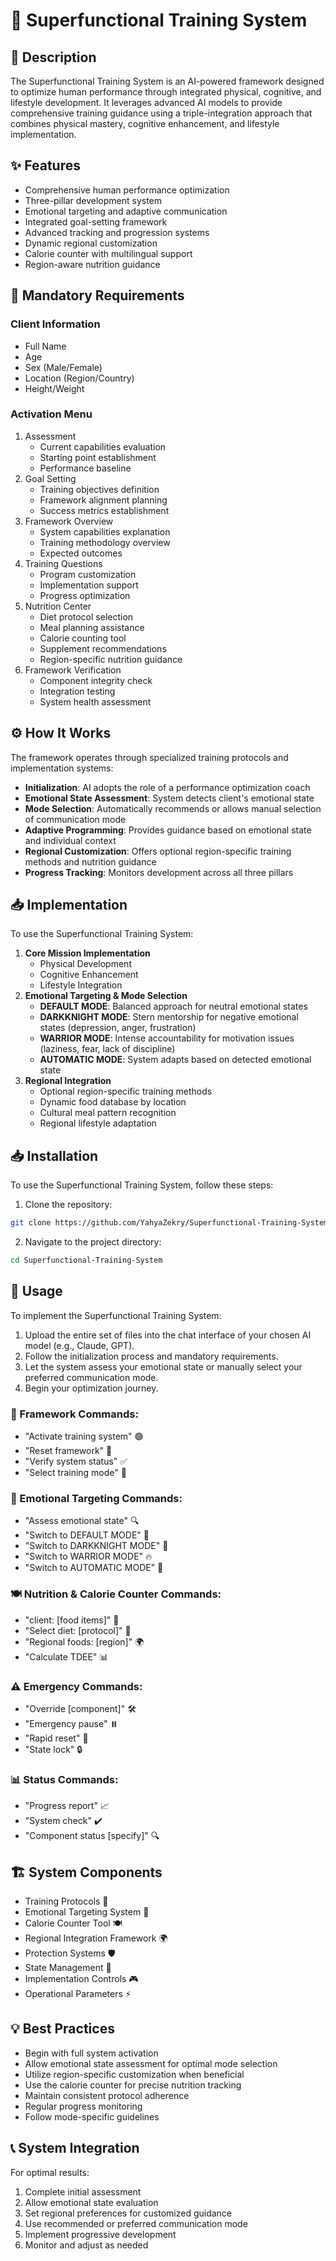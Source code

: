 # 🌟 Superfunctional Training System

## 📝 Description

The Superfunctional Training System is an AI-powered framework designed to optimize human performance through integrated physical, cognitive, and lifestyle development. It leverages advanced AI models to provide comprehensive training guidance using a triple-integration approach that combines physical mastery, cognitive enhancement, and lifestyle implementation.

## ✨ Features

- Comprehensive human performance optimization
- Three-pillar development system
- Emotional targeting and adaptive communication
- Integrated goal-setting framework
- Advanced tracking and progression systems
- Dynamic regional customization
- Calorie counter with multilingual support
- Region-aware nutrition guidance

## 🚨 Mandatory Requirements

### Client Information

- Full Name
- Age
- Sex (Male/Female)
- Location (Region/Country)
- Height/Weight

### Activation Menu

1. Assessment
    - Current capabilities evaluation
    - Starting point establishment
    - Performance baseline
2. Goal Setting
    - Training objectives definition
    - Framework alignment planning
    - Success metrics establishment
3. Framework Overview
    - System capabilities explanation
    - Training methodology overview
    - Expected outcomes
4. Training Questions
    - Program customization
    - Implementation support
    - Progress optimization
5. Nutrition Center
    - Diet protocol selection
    - Meal planning assistance
    - Calorie counting tool
    - Supplement recommendations
    - Region-specific nutrition guidance
6. Framework Verification
    - Component integrity check
    - Integration testing
    - System health assessment

## ⚙️ How It Works

The framework operates through specialized training protocols and implementation systems:

- **Initialization**: AI adopts the role of a performance optimization coach
- **Emotional State Assessment**: System detects client's emotional state
- **Mode Selection**: Automatically recommends or allows manual selection of communication mode
- **Adaptive Programming**: Provides guidance based on emotional state and individual context
- **Regional Customization**: Offers optional region-specific training methods and nutrition guidance
- **Progress Tracking**: Monitors development across all three pillars

## 📥 Implementation

To use the Superfunctional Training System:

1. **Core Mission Implementation**
    - Physical Development
    - Cognitive Enhancement
    - Lifestyle Integration
2. **Emotional Targeting & Mode Selection**
    - **DEFAULT MODE**: Balanced approach for neutral emotional states
    - **DARKKNIGHT MODE**: Stern mentorship for negative emotional states (depression, anger, frustration)
    - **WARRIOR MODE**: Intense accountability for motivation issues (laziness, fear, lack of discipline)
    - **AUTOMATIC MODE**: System adapts based on detected emotional state
3. **Regional Integration**
    - Optional region-specific training methods
    - Dynamic food database by location
    - Cultural meal pattern recognition
    - Regional lifestyle adaptation

## 📥 Installation

To use the Superfunctional Training System, follow these steps:

1. Clone the repository:

```bash
git clone https://github.com/YahyaZekry/Superfunctional-Training-System.git
```

2. Navigate to the project directory:

```bash
cd Superfunctional-Training-System
```

## 🚀 Usage

To implement the Superfunctional Training System:

1. Upload the entire set of files into the chat interface of your chosen AI model (e.g., Claude, GPT).
2. Follow the initialization process and mandatory requirements.
3. Let the system assess your emotional state or manually select your preferred communication mode.
4. Begin your optimization journey.

### 🎯 Framework Commands:

- "Activate training system" 🟢
- "Reset framework" 🔄
- "Verify system status" ✅
- "Select training mode" 🔧

### 🧠 Emotional Targeting Commands:

- "Assess emotional state" 🔍
- "Switch to DEFAULT MODE" 🔵
- "Switch to DARKKNIGHT MODE" 🖤
- "Switch to WARRIOR MODE" 🔥
- "Switch to AUTOMATIC MODE" 🤖

### 🍽️ Nutrition & Calorie Counter Commands:

- "client: [food items]" 🥗
- "Select diet: [protocol]" 🍳
- "Regional foods: [region]" 🌍
- "Calculate TDEE" 📊

### ⚠️ Emergency Commands:

- "Override [component]" 🛠️
- "Emergency pause" ⏸️
- "Rapid reset" 🔄
- "State lock" 🔒

### 📊 Status Commands:

- "Progress report" 📈
- "System check" ✔️
- "Component status [specify]" 🔍

## 🏗️ System Components

- Training Protocols 💪
- Emotional Targeting System 🎯
- Calorie Counter Tool 🍽️
- Regional Integration Framework 🌍
- Protection Systems 🛡️
- State Management 🔄
- Implementation Controls 🎮
- Operational Parameters ⚡

## 💡 Best Practices

- Begin with full system activation
- Allow emotional state assessment for optimal mode selection
- Utilize region-specific customization when beneficial
- Use the calorie counter for precise nutrition tracking
- Maintain consistent protocol adherence
- Regular progress monitoring
- Follow mode-specific guidelines

## 📞 System Integration

For optimal results:

1. Complete initial assessment
2. Allow emotional state evaluation
3. Set regional preferences for customized guidance
4. Use recommended or preferred communication mode
5. Implement progressive development
6. Monitor and adjust as needed